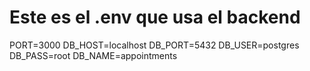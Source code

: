 # Este es el .env que usa el backend
PORT=3000
DB_HOST=localhost
DB_PORT=5432
DB_USER=postgres
DB_PASS=root
DB_NAME=appointments